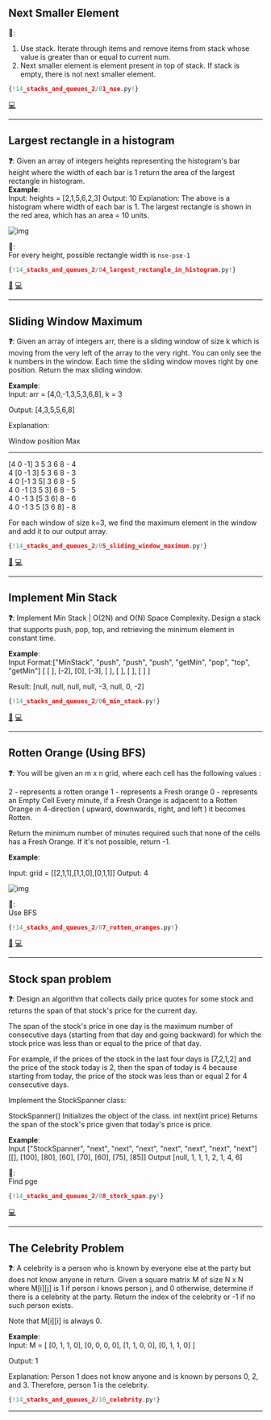 ## Next Smaller Element

**🧠**:  
1. Use stack. Iterate through items and remove items from stack whose value is greater than or equal to current num.   
2. Next smaller element is element present in top of stack. If stack is empty, there is not next smaller element.  

```py
{!14_stacks_and_queues_2/01_nse.py!}
```

[💻](https://www.interviewbit.com/problems/nearest-smaller-element/)<br>

---

## Largest rectangle in a histogram

**❓**: Given an array of integers heights representing the histogram's bar height where the width of each bar is 1  return the area of the largest rectangle in histogram.  
**Example**:  
Input: heights = [2,1,5,6,2,3]
Output: 10
Explanation: The above is a histogram where width of each bar is 1.
The largest rectangle is shown in the red area, which has an area = 10 units.

![img](https://assets.leetcode.com/uploads/2021/01/04/histogram.jpg)

**🧠**:  
For every height, possible rectangle width is `nse-pse-1`

```py
{!14_stacks_and_queues_2/04_largest_rectangle_in_histogram.py!}
```

[📘](https://takeuforward.org/data-structure/area-of-largest-rectangle-in-histogram/) [💻](https://leetcode.com/problems/largest-rectangle-in-histogram/)<br>

---

## Sliding Window Maximum

**❓**: Given an array of integers arr, there is a sliding window of size k which is moving from the very left of the array to the very right. You can only see the k numbers in the window. Each time the sliding window moves right by one position. Return the max sliding window.

**Example**:  
Input: arr = [4,0,-1,3,5,3,6,8], k = 3

Output: [4,3,5,5,6,8]

Explanation: 

Window position                   Max  
------------------------         -----  
[4  0  -1] 3  5  3  6  8           - 4  
 4 [0  -1  3] 5  3  6  8           - 3  
 4  0 [-1  3  5] 3  6  8           - 5  
 4  0  -1 [3  5  3] 6  8           - 5  
 4  0  -1  3 [5  3  6] 8           - 6  
 4  0  -1  3  5 [3  6  8]          - 8  

For each window of size k=3, we find the maximum element in the window and add it to our output array.

```py
{!14_stacks_and_queues_2/05_sliding_window_maximum.py!}
```

[📘](https://takeuforward.org/data-structure/sliding-window-maximum/) [💻](https://leetcode.com/problems/sliding-window-maximum/description/)<br>

---

## Implement Min Stack

**❓**: Implement Min Stack | O(2N) and O(N) Space Complexity. Design a stack that supports push, pop, top, and retrieving the minimum element in constant time.

**Example**:  
Input Format:["MinStack", "push", "push", "push", "getMin", "pop", "top", "getMin"]
[
[ ], [-2], [0], [-3], [ ], [ ], [ ], [ ]
]

Result: [null, null, null, null, -3, null, 0, -2]

```py
{!14_stacks_and_queues_2/06_min_stack.py!}
```

[📘](https://takeuforward.org/data-structure/implement-min-stack-o2n-and-on-space-complexity/) [💻](https://leetcode.com/problems/min-stack/description/)<br>

---

## Rotten Orange (Using BFS)

**❓**: You will be given an m x n grid, where each cell has the following values : 

2  -  represents a rotten orange
1  -  represents a Fresh orange
0  -  represents an Empty Cell
Every minute, if a Fresh Orange is adjacent to a Rotten Orange in 4-direction ( upward, downwards, right, and left ) it becomes Rotten. 

Return the minimum number of minutes required such that none of the cells has a Fresh Orange. If it's not possible, return -1.

**Example**:  

Input: grid = [[2,1,1],[1,1,0],[0,1,1]]
Output: 4

![img](https://assets.leetcode.com/uploads/2019/02/16/oranges.png)

**🧠**:  
Use BFS

```py
{!14_stacks_and_queues_2/07_rotten_oranges.py!}
```

[📘](https://takeuforward.org/data-structure/rotten-oranges-min-time-to-rot-all-oranges-bfs/) [💻](https://leetcode.com/problems/rotting-oranges/description/)<br>

---

## Stock span problem

**❓**: Design an algorithm that collects daily price quotes for some stock and returns the span of that stock's price for the current day.

The span of the stock's price in one day is the maximum number of consecutive days (starting from that day and going backward) for which the stock price was less than or equal to the price of that day.

For example, if the prices of the stock in the last four days is [7,2,1,2] and the price of the stock today is 2, then the span of today is 4 because starting from today, the price of the stock was less than or equal 2 for 4 consecutive days.

Implement the StockSpanner class:

StockSpanner() Initializes the object of the class.
int next(int price) Returns the span of the stock's price given that today's price is price.

**Example**:  
Input
["StockSpanner", "next", "next", "next", "next", "next", "next", "next"]
[[], [100], [80], [60], [70], [60], [75], [85]]
Output
[null, 1, 1, 1, 2, 1, 4, 6]

**🧠**:  
Find pge

```py
{!14_stacks_and_queues_2/08_stock_span.py!}
```

[💻](https://leetcode.com/problems/online-stock-span/description/)<br>

---

## The Celebrity Problem

**❓**: A celebrity is a person who is known by everyone else at the party but does not know anyone in return. Given a square matrix M of size N x N where M[i][j] is 1 if person i knows person j, and 0 otherwise, determine if there is a celebrity at the party. Return the index of the celebrity or -1 if no such person exists.

Note that M[i][i] is always 0.

**Example**:  
Input: M = [ [0, 1, 1, 0], [0, 0, 0, 0], [1, 1, 0, 0], [0, 1, 1, 0] ]

Output: 1

Explanation: Person 1 does not know anyone and is known by persons 0, 2, and 3. Therefore, person 1 is the celebrity.

```py
{!14_stacks_and_queues_2/10_celebrity.py!}
```

---